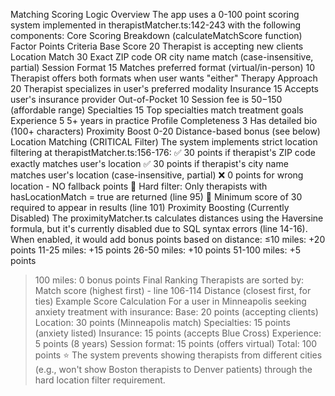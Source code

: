 Matching Scoring Logic Overview
The app uses a 0-100 point scoring system implemented in therapistMatcher.ts:142-243 with the following components:
Core Scoring Breakdown (calculateMatchScore function)
Factor	Points	Criteria
Base Score	20	Therapist is accepting new clients
Location Match	30	Exact ZIP code OR city name match (case-insensitive, partial)
Session Format	15	Matches preferred format (virtual/in-person)
10	Therapist offers both formats when user wants "either"
Therapy Approach	20	Therapist specializes in user's preferred modality
Insurance	15	Accepts user's insurance provider
Out-of-Pocket	10	Session fee is $50-$150 (affordable range)
Specialties	15	Top specialties match treatment goals
Experience	5	5+ years in practice
Profile Completeness	3	Has detailed bio (100+ characters)
Proximity Boost	0-20	Distance-based bonus (see below)
Location Matching (CRITICAL Filter)
The system implements strict location filtering at therapistMatcher.ts:156-176:
✅ 30 points if therapist's ZIP code exactly matches user's location
✅ 30 points if therapist's city name matches user's location (case-insensitive, partial)
❌ 0 points for wrong location - NO fallback points
🚫 Hard filter: Only therapists with hasLocationMatch = true are returned (line 95)
🚫 Minimum score of 30 required to appear in results (line 101)
Proximity Boosting (Currently Disabled)
The proximityMatcher.ts calculates distances using the Haversine formula, but it's currently disabled due to SQL syntax errors (line 14-16). When enabled, it would add bonus points based on distance:
≤10 miles: +20 points
11-25 miles: +15 points
26-50 miles: +10 points
51-100 miles: +5 points
>100 miles: 0 bonus points
Final Ranking
Therapists are sorted by:
Match score (highest first) - line 106-114
Distance (closest first, for ties)
Example Score Calculation
For a user in Minneapolis seeking anxiety treatment with insurance:
Base: 20 points (accepting clients)
Location: 30 points (Minneapolis match)
Specialties: 15 points (anxiety listed)
Insurance: 15 points (accepts Blue Cross)
Experience: 5 points (8 years)
Session format: 15 points (offers virtual)
Total: 100 points ⭐
The system prevents showing therapists from different cities (e.g., won't show Boston therapists to Denver patients) through the hard location filter requirement.